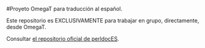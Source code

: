 #Proyeto OmegaT para traducción al español.

Este repositorio es EXCLUSIVAMENTE para trabajar en grupo, directamente, desde OmegaT.

Consultar [el repositorio oficial de perldocES](https://github.com/perldocES). 
